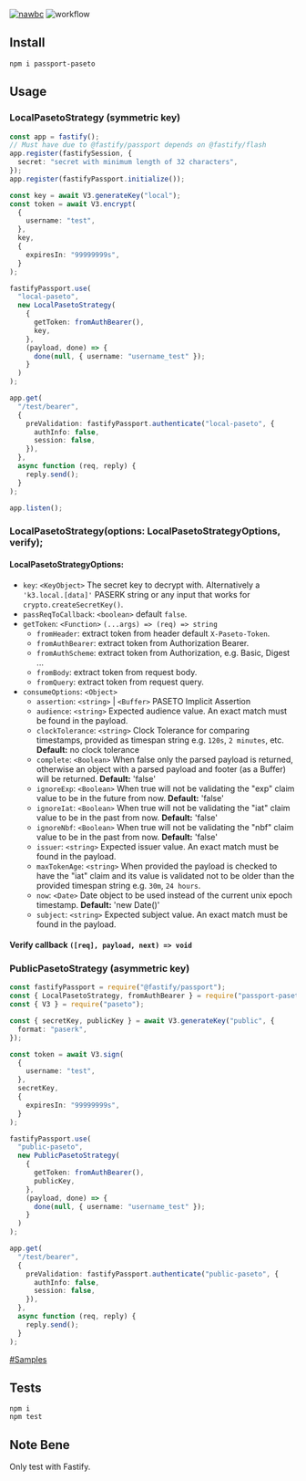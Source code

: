 [![nawbc](https://img.shields.io/badge/Github-Follow_nawbc-green?style=flat-square&logo=github)](https://github.com/nawbc)
![workflow](https://img.shields.io/github/actions/workflow/status/indiebase/passport-paseto/ci.yml?style=flat-square)

## Install

```shell
npm i passport-paseto
```

## Usage

### LocalPasetoStrategy (symmetric key)

```ts
const app = fastify();
// Must have due to @fastify/passport depends on @fastify/flash
app.register(fastifySession, {
  secret: "secret with minimum length of 32 characters",
});
app.register(fastifyPassport.initialize());

const key = await V3.generateKey("local");
const token = await V3.encrypt(
  {
    username: "test",
  },
  key,
  {
    expiresIn: "99999999s",
  }
);

fastifyPassport.use(
  "local-paseto",
  new LocalPasetoStrategy(
    {
      getToken: fromAuthBearer(),
      key,
    },
    (payload, done) => {
      done(null, { username: "username_test" });
    }
  )
);

app.get(
  "/test/bearer",
  {
    preValidation: fastifyPassport.authenticate("local-paseto", {
      authInfo: false,
      session: false,
    }),
  },
  async function (req, reply) {
    reply.send();
  }
);

app.listen();
```

### LocalPasetoStrategy(options: LocalPasetoStrategyOptions, verify);

#### LocalPasetoStrategyOptions:

- `key`: `<KeyObject>` The secret key to decrypt with. Alternatively a `'k3.local.[data]'`
  PASERK string or any input that works for `crypto.createSecretKey()`.
- `passReqToCallback`: `<boolean>` default `false`.
- `getToken`: `<Function>` `(...args) => (req) => string`
  - `fromHeader`: extract token from header default `X-Paseto-Token`.
  - `fromAuthBearer`: extract token from Authorization Bearer.
  - `fromAuthScheme`: extract token from Authorization, e.g. Basic, Digest ...
  - `fromBody`: extract token from request body.
  - `fromQuery`: extract token from request query.
- `consumeOptions`: `<Object>`
  - `assertion`: `<string>` &vert; `<Buffer>` PASETO Implicit Assertion
  - `audience`: `<string>` Expected audience value. An exact match must be found in the payload.
  - `clockTolerance`: `<string>` Clock Tolerance for comparing timestamps, provided as timespan
    string e.g. `120s`, `2 minutes`, etc. **Default:** no clock tolerance
  - `complete`: `<Boolean>` When false only the parsed payload is returned, otherwise an object with
    a parsed payload and footer (as a Buffer) will be returned.
    **Default:** 'false'
  - `ignoreExp`: `<Boolean>` When true will not be validating the "exp" claim value to be in the
    future from now. **Default:** 'false'
  - `ignoreIat`: `<Boolean>` When true will not be validating the "iat" claim value to be in the
    past from now. **Default:** 'false'
  - `ignoreNbf`: `<Boolean>` When true will not be validating the "nbf" claim value to be in the
    past from now. **Default:** 'false'
  - `issuer`: `<string>` Expected issuer value. An exact match must be found in the payload.
  - `maxTokenAge`: `<string>` When provided the payload is checked to have the "iat" claim and its
    value is validated not to be older than the provided timespan string e.g. `30m`, `24 hours`.
  - `now`: `<Date>` Date object to be used instead of the current unix epoch timestamp.
    **Default:** 'new Date()'
  - `subject`: `<string>` Expected subject value. An exact match must be found in the payload.

#### Verify callback `([req], payload, next) => void`

### PublicPasetoStrategy (asymmetric key)

```ts
const fastifyPassport = require("@fastify/passport");
const { LocalPasetoStrategy, fromAuthBearer } = require("passport-paseto");
const { V3 } = require("paseto");

const { secretKey, publicKey } = await V3.generateKey("public", {
  format: "paserk",
});

const token = await V3.sign(
  {
    username: "test",
  },
  secretKey,
  {
    expiresIn: "99999999s",
  }
);

fastifyPassport.use(
  "public-paseto",
  new PublicPasetoStrategy(
    {
      getToken: fromAuthBearer(),
      publicKey,
    },
    (payload, done) => {
      done(null, { username: "username_test" });
    }
  )
);

app.get(
  "/test/bearer",
  {
    preValidation: fastifyPassport.authenticate("public-paseto", {
      authInfo: false,
      session: false,
    }),
  },
  async function (req, reply) {
    reply.send();
  }
);
```

[#Samples](https://github.com/Nawbc/passport-paseto/tree/main/spec)

## Tests

```shell
npm i
npm test
```

## Note Bene

Only test with Fastify.
